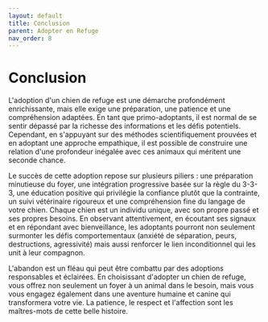 ```yaml
---
layout: default
title: Conclusion
parent: Adopter en Refuge
nav_order: 8
---
```


# Conclusion

L'adoption d'un chien de refuge est une démarche profondément enrichissante, mais elle exige une préparation, une patience et une compréhension adaptées. En tant que primo-adoptants, il est normal de se sentir dépassé par la richesse des informations et les défis potentiels. Cependant, en s'appuyant sur des méthodes scientifiquement prouvées et en adoptant une approche empathique, il est possible de construire une relation d'une profondeur inégalée avec ces animaux qui méritent une seconde chance.

Le succès de cette adoption repose sur plusieurs piliers : une préparation minutieuse du foyer, une intégration progressive basée sur la règle du 3-3-3, une éducation positive qui privilégie la confiance plutôt que la contrainte, un suivi vétérinaire rigoureux et une compréhension fine du langage de votre chien. Chaque chien est un individu unique, avec son propre passé et ses propres besoins. En observant attentivement, en écoutant ses signaux et en répondant avec bienveillance, les adoptants pourront non seulement surmonter les défis comportementaux (anxiété de séparation, peurs, destructions, agressivité) mais aussi renforcer le lien inconditionnel qui les unit à leur compagnon.

L'abandon est un fléau qui peut être combattu par des adoptions responsables et éclairées. En choisissant d'adopter un chien de refuge, vous offrez non seulement un foyer à un animal dans le besoin, mais vous vous engagez également dans une aventure humaine et canine qui transformera votre vie. La patience, le respect et l'affection sont les maîtres-mots de cette belle histoire. 